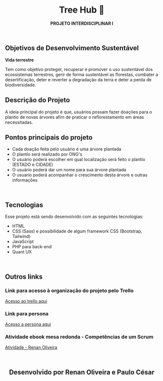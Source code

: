 <h1 align="center"> Tree Hub 🌳 </h1>

<p align="center">
  <b> PROJETO INTERDISCIPLINAR I </b>
</p>

<br>

## Objetivos de Desenvolvimento Sustentável
<p>
  <b>Vida terrestre</b>
</p>

Tem como objetivo proteger, recuperar e promover o uso sustentável dos ecossistemas terrestres, gerir de forma sustentável as florestas, combater a desertificação, deter e reverter a degradação da terra e deter a perda de biodiversidade.

## Descrição do Projeto
<p>
  A ideia principal do projeto é que, usuários possam fazer doações para o plantio de novas árvores afim de praticar o reflorestamento em áreas necessitadas.
</p>

## Pontos principais do projeto
  - Cada doação feita pelo usuário é uma árvore plantada
  - O plantío será realizado por ONG's
  - O usuário poderá escolher em qual localização será feito o plantío (ESTADO e CIDADE)
  - O usuário poderá dar um nome para sua árvore plantada
  - O usuario poderá acompanhar o crescimento desta árvore e outras informações 

<br>

## Tecnologias

Esse projeto está sendo desenvolvido com as seguintes tecnologias:
- HTML
- CSS (Sass) e possibilidade de algum framework CSS (Bootstrap, Tailwind)
- JavaScript 
- PHP para back-end
- Quant UX
 
<br>

## Outros links

### Link para acesso à organização do projeto pelo Trello <br>
[Acesso ao trello aqui](https://trello.com/invite/b/6716e0c6a71cb474d3abfd7f/ATTI198fd7206b1856acd926f9d0bc4812bb0E9FFD67/three-hub-projeto-interdisciplinar)

### Link para persona
[Acesso a persona aqui](https://pt.semrush.com/persona/share/g9pP2i8C14kSn5S6fjJrp-7Qqa-KbrA3xw3NOI3e4hE/)


### Atividade ebook mesa redonda - Competências de um Scrum
[Atividade - Renan Oliveira](https://github.com/userattachments/files/17624683/Mesa.Redonda_.ebook.As.6.competencias.do.Scrum.Master.de.Sucesso.pdf)

<br>

<h2 align="center"> Desenvolvido por Renan Oliveira e Paulo César </h2>



